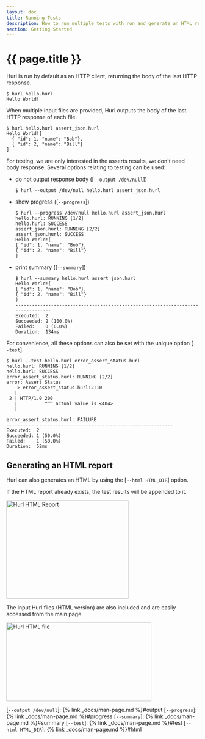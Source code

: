 ```yaml
---
layout: doc
title: Running Tests
description: How to run multiple tests with run and generate an HTML report.
section: Getting Started
---
```


# {{ page.title }}

Hurl is run by default as an HTTP client, returning the body of the last HTTP response.

```shell
$ hurl hello.hurl
Hello World!
```

When multiple input files are provided, Hurl outputs the body of the last HTTP response of each file.

```
$ hurl hello.hurl assert_json.hurl
Hello World![
  { "id": 1, "name": "Bob"},
  { "id": 2, "name": "Bill"}
]
```


For testing, we are only interested in the asserts results, we don't need body response.
Several options relating to testing can be used:

- do not output response body ([`--output /dev/null`])

      $ hurl --output /dev/null hello.hurl assert_json.hurl


- show progress ([`--progress`])

      $ hurl --progress /dev/null hello.hurl assert_json.hurl
      hello.hurl: RUNNING [1/2]
      hello.hurl: SUCCESS
      assert_json.hurl: RUNNING [2/2]
      assert_json.hurl: SUCCESS
      Hello World![
      { "id": 1, "name": "Bob"},
      { "id": 2, "name": "Bill"}
      ]

- print summary ([`--summary`])

      $ hurl --summary hello.hurl assert_json.hurl
      Hello World![
      { "id": 1, "name": "Bob"},
      { "id": 2, "name": "Bill"}
      ]
      --------------------------------------------------------------------------------
      Executed:  2
      Succeeded: 2 (100.0%)
      Failed:    0 (0.0%)
      Duration:  134ms


For convenience, all these options can also be set with the unique option [`--test`].

```shell
$ hurl --test hello.hurl error_assert_status.hurl 
hello.hurl: RUNNING [1/2]
hello.hurl: SUCCESS
error_assert_status.hurl: RUNNING [2/2]
error: Assert Status
  --> error_assert_status.hurl:2:10
   |
 2 | HTTP/1.0 200
   |          ^^^ actual value is <404>
   |

error_assert_status.hurl: FAILURE
-------------------------------------------------------------
Executed:  2
Succeeded: 1 (50.0%)
Failed:    1 (50.0%)
Duration:  52ms
```


## Generating an HTML report

Hurl can also generates an HTML by using the [`--html HTML_DIR`] option.

If the HTML report already exists, the test results will be appended to it.

<img src="/assets/img/hurl-html-report.png" width="320" height="258" alt="Hurl HTML Report">

The input Hurl files (HTML version) are also included and are easily accessed from the main page.

<img src="/assets/img/hurl-html-file.png"  width="380" height="206" alt="Hurl HTML file">


[`--output /dev/null`]: {% link _docs/man-page.md %}#output
[`--progress`]: {% link _docs/man-page.md %}#progress
[`--summary`]: {% link _docs/man-page.md %}#summary
[`--test`]: {% link _docs/man-page.md %}#test
[`--html HTML_DIR`]: {% link _docs/man-page.md %}#html